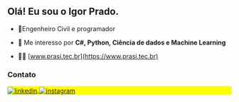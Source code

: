 
## Olá! Eu sou o Igor Prado.
- 👷Engenheiro Civil e programador

- 💬 Me interesso por **C#, Python, Ciência de dados e Machine Learning**

- 👨‍💻 [www.prasi.tec.br](https://www.prasi.tec.br)

### Contato
<div>
  <p align="left" style="background:yellow">
  <a href="https://linkedin.com/in/igorpradosilveira" target="_blank">
  <img align="center" src="https://img.shields.io/badge/-Linkedin-05122A?style=flat&logo=linkedin" alt="linkedin"/>
  </a>
  <a href="https://instagram.com/_prado.igor" target="_blank">
  <img align="center" src="https://img.shields.io/badge/-Instagram-05122A?style=flat&logo=instagram" alt="instagram"/>
  </a>
  </p>
  <br><br>
</div>





